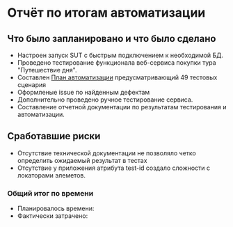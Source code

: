 # Отчёт по итогам автоматизации
## Что было запланировано и что было сделано
- Настроен  запуск SUT с быстрым подключением к необходимой БД.
- Проведено тестирование функционала веб-сервиса покупки тура "Путешествие дня".
- Составлен [План автоматизации](https://github.com/TIgorT/CourseProjectBuyingTour/blob/main/documents/Plan.md) предусматривающий 49 тестовых сценария
- Оформленые issue по найденным дефектам
- Дополнительно проведено ручное тестирование сервиса.
- Составление отчетной документации по результатам тестирования и автоматизации.
## Сработавшие риски
- Отсутствие технической документации не позволяло четко определить ожидаемый результат в тестах
- Отсутствие у приложения атрибута test-id создало сложности с локаторами элеметов.
### Общий итог по времени
- Планировалось времени: 
- Фактически затрачено: 